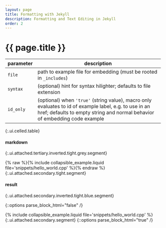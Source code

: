 ```yaml
---
layout: page
title: Formatting with Jekyll
description: Formatting and Text Editing in Jekyll
order: 2
---
```


# {{ page.title }}

| parameter | description |
|-----------|-------------|
| `file`    | path to example file for embedding (must be rooted in `_includes`) |
| `syntax`  | (optional) hint for syntax hilighter; defaults to file extension |
| `id_only` | (optional) when `'true'` (string value), macro only evaluates to id of example label, e.g. to use in an href; defaults to empty string and normal behavior of embedding code example |
{:.ui.celled.table}

#### markdown
{:.ui.attached.tertiary.inverted.tight.grey.segment}

<div>
    {% raw %}{% include collapsible_example.liquid file='snippets/hello_world.cpp' %}{% endraw %}
</div>
{:.ui.attached.secondary.tight.segment}

<br>

#### result
{:.ui.attached.secondary.inverted.tight.blue.segment}

{::options parse_block_html="false" /}
<div>
{% include collapsible_example.liquid file='snippets/hello_world.cpp' %}
</div>
{:.ui.attached.secondary.segment}
{::options parse_block_html="true" /}